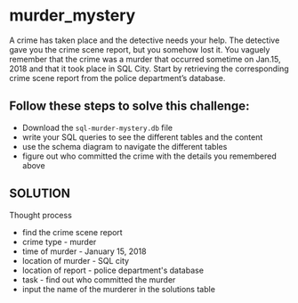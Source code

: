 # murder_mystery
A crime has taken place and the detective needs your help. The detective gave you the crime scene report, but you somehow lost it. You vaguely remember that the crime was a murder that occurred sometime on Jan.15, 2018 and that it took place in SQL City. Start by retrieving the corresponding crime scene report from the police department’s database.

## Follow these steps to solve this challenge:
- Download the `sql-murder-mystery.db` file 
- write your SQL queries to see the different tables and the content
- use the schema diagram to navigate the different tables
- figure out who committed the crime with the details you remembered above
  
## SOLUTION
Thought process
- find the crime scene report
- crime type - murder
- time of murder - January 15, 2018
- location of murder - SQL city
- location of report - police department's database
- task - find out who committed the murder 
- input the name of the murderer in the solutions table


